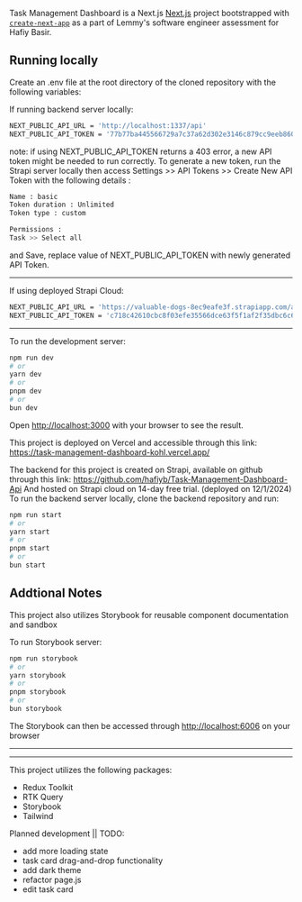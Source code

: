 Task Management Dashboard is a Next.js [Next.js](https://nextjs.org/) project bootstrapped with [`create-next-app`](https://github.com/vercel/next.js/tree/canary/packages/create-next-app) as a part of Lemmy's software engineer assessment for Hafiy Basir.

## Running locally

Create an .env file at the root directory of the cloned repository with the following variables:

If running backend server locally:
```bash
NEXT_PUBLIC_API_URL = 'http://localhost:1337/api'
NEXT_PUBLIC_API_TOKEN = '77b77ba445566729a7c37a62d302e3146c879cc9eeb860c211e30cc280e3f480dca2e15e5f542466f7baea46b799471e7691710871de63f55cb1c036724b422df800f32d745ad9d877d69a6a13f267152ec2c9be424e43f7f6e0da7d648929005743e742add166b1357c05de168cb25630499db8d23b8c9360a726028da2ec5c'
```

note: if using NEXT_PUBLIC_API_TOKEN returns a 403 error, a new API token might be needed to run correctly. To generate a new token, run the Strapi server locally then access Settings >> API Tokens >> Create New API Token with the following details : 
```bash
Name : basic
Token duration : Unlimited
Token type : custom

Permissions :
Task >> Select all
```

and Save, replace value of NEXT_PUBLIC_API_TOKEN with newly generated API Token.

---
If using deployed Strapi Cloud:
```bash
NEXT_PUBLIC_API_URL = 'https://valuable-dogs-8ec9eafe3f.strapiapp.com/api'
NEXT_PUBLIC_API_TOKEN = 'c718c42610cbc8f03efe35566dce63f5f1af2f35dbc6c6250c19009901eb2ddc302c6ff9499e0193a701a8bbcff69d4d52c659f462d39c67dfcb3a924d58dd65775fd28fd582182dd7867e5cebcf7bb9b76228a93c88a7567e692f66398e36605d4e15e1bfb1e362e1f6dbc41a660face670e003ff44e9632872d87afa9ad2ac'
```

---

To run the development server:
```bash
npm run dev
# or
yarn dev
# or
pnpm dev
# or
bun dev
```

Open [http://localhost:3000](http://localhost:3000) with your browser to see the result.

This project is deployed on Vercel and accessible through this link: https://task-management-dashboard-kohl.vercel.app/

The backend for this project is created on Strapi, available on github through this link: https://github.com/hafiyb/Task-Management-Dashboard-Api
And hosted on Strapi cloud on 14-day free trial. (deployed on 12/1/2024)
To run the backend server locally, clone the backend repository and run:
```bash
npm run start
# or
yarn start
# or
pnpm start
# or
bun start
```


## Addtional Notes

This project also utilizes Storybook for reusable component documentation and sandbox

To run Storybook server:
```bash
npm run storybook
# or
yarn storybook
# or
pnpm storybook
# or
bun storybook
```

The Storybook can then be accessed through [http://localhost:6006](http://localhost:6006) on your browser

---
---

This project utilizes the following packages:
- Redux Toolkit
- RTK Query
- Storybook
- Tailwind

Planned development || TODO:
- add more loading state
- task card drag-and-drop functionality
- add dark theme
- refactor page.js
- edit task card





